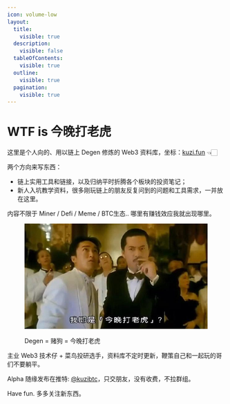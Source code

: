 ```yaml
---
icon: volume-low
layout:
  title:
    visible: true
  description:
    visible: false
  tableOfContents:
    visible: true
  outline:
    visible: true
  pagination:
    visible: true
---
```


# WTF is 今晚打老虎

这里是个人向的、用以链上 Degen 修炼的 Web3 资料库，坐标：[kuzi.fun](https://www.kuzi.fun/) 👈🏻&#x20;

两个方向来写东西：

* 链上实用工具和链接，以及归纳平时折腾各个板块的投资笔记；
* 新人入坑教学资料，很多刚玩链上的朋友反复问到的问题和工具需求，一并放在这里。

内容不限于 Miner / Defi / Meme / BTC生态.. 哪里有赚钱效应我就出现哪里。

<div data-full-width="true">

<figure><img src=".gitbook/assets/image.png" alt=""><figcaption><p>Degen = 赌狗 = 今晚打老虎</p></figcaption></figure>

</div>

主业 Web3 技术仔 + 菜鸟投研选手，资料库不定时更新，鞭策自己和一起玩的哥们不要躺平。

Alpha 随缘发布在推特: [@kuzibtc](https://x.com/kuzibtc)，只交朋友，没有收费，不拉群组。

Have fun.  多多关注新东西。





